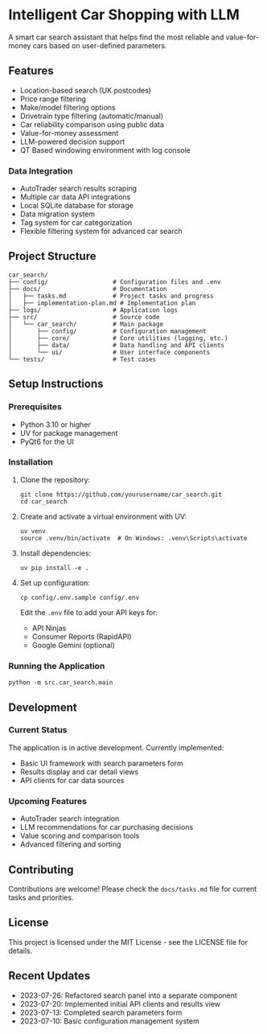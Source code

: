 # Intelligent Car Shopping with LLM

A smart car search assistant that helps find the most reliable and value-for-money cars based on user-defined parameters.

## Features

- Location-based search (UK postcodes)
- Price range filtering
- Make/model filtering options
- Drivetrain type filtering (automatic/manual)
- Car reliability comparison using public data
- Value-for-money assessment
- LLM-powered decision support
- QT Based windowing environment with log console

### Data Integration
- AutoTrader search results scraping
- Multiple car data API integrations
- Local SQLite database for storage
- Data migration system
- Tag system for car categorization
- Flexible filtering system for advanced car search

## Project Structure

```
car_search/
├── config/                  # Configuration files and .env
├── docs/                    # Documentation
│   ├── tasks.md             # Project tasks and progress
│   ├── implementation-plan.md # Implementation plan
├── logs/                    # Application logs
├── src/                     # Source code
│   └── car_search/          # Main package
│       ├── config/          # Configuration management
│       ├── core/            # Core utilities (logging, etc.)
│       ├── data/            # Data handling and API clients
│       └── ui/              # User interface components
└── tests/                   # Test cases
```

## Setup Instructions

### Prerequisites

- Python 3.10 or higher
- UV for package management
- PyQt6 for the UI

### Installation

1. Clone the repository:
   ```
   git clone https://github.com/yourusername/car_search.git
   cd car_search
   ```

2. Create and activate a virtual environment with UV:
   ```
   uv venv
   source .venv/bin/activate  # On Windows: .venv\Scripts\activate
   ```

3. Install dependencies:
   ```
   uv pip install -e .
   ```

4. Set up configuration:
   ```
   cp config/.env.sample config/.env
   ```
   Edit the `.env` file to add your API keys for:
   - API Ninjas
   - Consumer Reports (RapidAPI)
   - Google Gemini (optional)

### Running the Application

```
python -m src.car_search.main
```

## Development

### Current Status

The application is in active development. Currently implemented:
- Basic UI framework with search parameters form
- Results display and car detail views
- API clients for car data sources

### Upcoming Features

- AutoTrader search integration
- LLM recommendations for car purchasing decisions
- Value scoring and comparison tools
- Advanced filtering and sorting

## Contributing

Contributions are welcome! Please check the `docs/tasks.md` file for current tasks and priorities.

## License

This project is licensed under the MIT License - see the LICENSE file for details.

## Recent Updates

- 2023-07-26: Refactored search panel into a separate component
- 2023-07-20: Implemented initial API clients and results view
- 2023-07-13: Completed search parameters form
- 2023-07-10: Basic configuration management system

